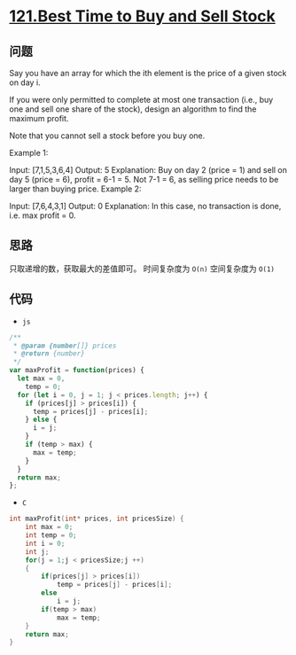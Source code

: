 # [121.Best Time to Buy and Sell Stock](https://leetcode.com/problems/best-time-to-buy-and-sell-stock/)

## 问题

Say you have an array for which the ith element is the price of a given stock on day i.

If you were only permitted to complete at most one transaction (i.e., buy one and sell one share of the stock), design an algorithm to find the maximum profit.

Note that you cannot sell a stock before you buy one.

Example 1:

Input: [7,1,5,3,6,4]
Output: 5
Explanation: Buy on day 2 (price = 1) and sell on day 5 (price = 6), profit = 6-1 = 5.
Not 7-1 = 6, as selling price needs to be larger than buying price.
Example 2:

Input: [7,6,4,3,1]
Output: 0
Explanation: In this case, no transaction is done, i.e. max profit = 0.

## 思路

只取递增的数，获取最大的差值即可。
时间复杂度为 `O(n)`
空间复杂度为 `O(1)`

## 代码

- `js`

```js
/**
 * @param {number[]} prices
 * @return {number}
 */
var maxProfit = function(prices) {
  let max = 0,
    temp = 0;
  for (let i = 0, j = 1; j < prices.length; j++) {
    if (prices[j] > prices[i]) {
      temp = prices[j] - prices[i];
    } else {
      i = j;
    }
    if (temp > max) {
      max = temp;
    }
  }
  return max;
};
```

- `C`

```c
int maxProfit(int* prices, int pricesSize) {
    int max = 0;
    int temp = 0;
    int i = 0;
    int j;
    for(j = 1;j < pricesSize;j ++)
    {
        if(prices[j] > prices[i])
            temp = prices[j] - prices[i];
        else
            i = j;
        if(temp > max)
            max = temp;
    }
    return max;
}
```
